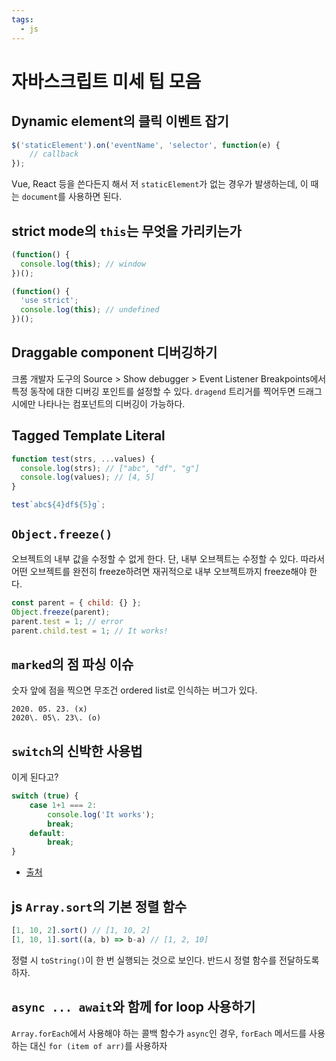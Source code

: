 ```yaml
---
tags:
  - js
---
```


# 자바스크립트 미세 팁 모음

## Dynamic element의 클릭 이벤트 잡기

```js
$('staticElement').on('eventName', 'selector', function(e) {
	// callback
});
```

Vue, React 등을 쓴다든지 해서 저 `staticElement`가 없는 경우가 발생하는데, 이 때는 `document`를 사용하면 된다.

## strict mode의 `this`는 무엇을 가리키는가

```js
(function() {
  console.log(this); // window
})();

(function() {
  'use strict';
  console.log(this); // undefined
})();
```

## Draggable component 디버깅하기

크롬 개발자 도구의 Source > Show debugger > Event Listener Breakpoints에서 특정 동작에 대한 디버깅 포인트를 설정할 수 있다. `dragend` 트리거를 찍어두면 드래그 시에만 나타나는 컴포넌트의 디버깅이 가능하다.

## Tagged Template Literal

```js
function test(strs, ...values) {
  console.log(strs); // ["abc", "df", "g"]
  console.log(values); // [4, 5]
}

test`abc${4}df${5}g`;
```

## `Object.freeze()`

오브젝트의 내부 값을 수정할 수 없게 한다. 단, 내부 오브젝트는 수정할 수 있다. 따라서 어떤 오브젝트를 완전히 freeze하려면 재귀적으로 내부 오브젝트까지 freeze해야 한다.

```js
const parent = { child: {} };
Object.freeze(parent);
parent.test = 1; // error
parent.child.test = 1; // It works!
```

## `marked`의 점 파싱 이슈

숫자 앞에 점을 찍으면 무조건 ordered list로 인식하는 버그가 있다.

```
2020. 05. 23. (x)
2020\. 05\. 23\. (o)
```

## `switch`의 신박한 사용법

이게 된다고?

```js
switch (true) {
	case 1+1 === 2:
		console.log('It works');
		break;
	default:
		break;
}
```

- [출처](https://seanbarry.dev/posts/switch-true-pattern)

## js `Array.sort`의 기본 정렬 함수

```js
[1, 10, 2].sort() // [1, 10, 2]
[1, 10, 1].sort((a, b) => b-a) // [1, 2, 10]
```

정렬 시 `toString()`이 한 번 실행되는 것으로 보인다. 반드시 정렬 함수를 전달하도록 하자.

## `async ... await`와 함께 for loop 사용하기

`Array.forEach`에서 사용해야 하는 콜백 함수가 `async`인 경우, `forEach` 메서드를 사용하는 대신 `for (item of arr)`를 사용하자

<PageTags />
